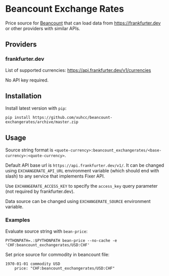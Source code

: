 # Beancount Exchange Rates

Price source for [Beancount](http://furius.ca/beancount/) that can load data from <https://frankfurter.dev> or other providers with similar APIs.

## Providers

### frankfurter.dev

List of supported currencies: https://api.frankfurter.dev/v1/currencies

No API key required.

## Installation

Install latest version with `pip`:

```
pip install https://github.com/xuhcc/beancount-exchangerates/archive/master.zip
```

## Usage

Source string format is `<quote-currency>:beancount_exchangerates/<base-currency>:<quote-currency>`.

Default API base url is `https://api.frankfurter.dev/v1/`. It can be changed using `EXCHANGERATE_API_URL` environment variable (which should end with slash) to any service that implements Fixer API.

Use `EXCHANGERATE_ACCESS_KEY` to specify the `access_key` query parameter (not required by frankfurter.dev).

Data source can be changed using `EXCHANGERATE_SOURCE` environment variable.

### Examples

Evaluate source string with `bean-price`:

```
PYTHONPATH=.:$PYTHONPATH bean-price --no-cache -e 'CHF:beancount_exchangerates/USD:CHF'
```

Set price source for commodity in beancount file:

```
1970-01-01 commodity USD
    price: "CHF:beancount_exchangerates/USD:CHF"
```
